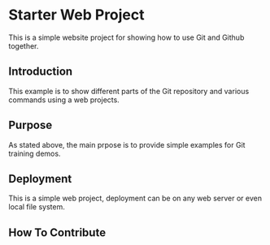 # Starter Web Project

This is a simple website project for showing how to use Git and Github together.

## Introduction

This example is to show different parts of the Git repository and various commands using a web projects.

## Purpose

As stated above, the main prpose is to provide simple examples for Git training demos.

## Deployment

This is a simple web project, deployment can be on any web server or even local file system.

## How To Contribute
